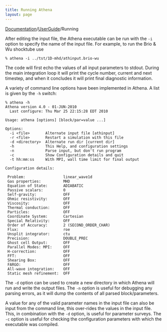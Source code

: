 ```yaml
---
title: Running Athena
layout: page
---
```

[Documentation]({{site.baseurl}}/AthenaDocs)/[UserGuide]({{site.baseurl}}/AthenaDocsUG)/Running

After editing the input file, the Athena executable can be run with the `-i` option to
specify the name of
the input file.  For example, to run the Brio & Wu shocktube use

	% athena -i ../tst/1D-mhd/athinput.brio-wu

The code will first echo the values of all input parameters to stdout.
During the main integration loop
it will print the cycle number, current and next timestep, and
when it concludes it will print final diagnostic information.

A variety of command line options have been implemented in Athena.
A list is given by the `-h` switch:


	% athena -h
	Athena version 4.0 - 01-JUN-2010
	  Last configure: Thu Mar 25 22:15:28 EDT 2010
	
	Usage: athena [options] [block/par=value ...]
	
	Options:
	  -i <file>       Alternate input file [athinput]
	  -r <file>       Restart a simulation with this file
	  -d <directory>  Alternate run dir [current dir]
	  -h              This Help, and configuration settings
	  -n              Parse input, but don't run program
	  -c              Show Configuration details and quit
	  -t hh:mm:ss     With MPI, wall time limit for final output
	
	Configuration details:
	
	 Problem:                 linear_wave1d
	 Gas properties:          MHD
	 Equation of State:       ADIABATIC
	 Passive scalars:         0
	 Self-gravity:            OFF
	 Ohmic resistivity:       OFF
	 Viscosity:               OFF
	 Thermal conduction:      OFF
	 Particles:               OFF
	 Coordinate System:       Cartesian
	 Special Relativity:      OFF
	 Order of Accuracy:       2 (SECOND_ORDER_CHAR)
	 Flux:                    roe
	 Unsplit integrator:      ctu
	 Precision:               DOUBLE_PREC
	 Ghost cell Output:       OFF
	 Parallel Modes: MPI:     OFF
	 H-correction:            OFF
	 FFT:                     OFF
	 Shearing Box:            OFF
	 FARGO:                   OFF
	 All-wave integration:    OFF
	 Static mesh refinement:  OFF


The `-d` option can be used to create a new directory in which
Athena will run and write the output files.  The `-n` option is
useful for debugging any parsing errors, as it will dump the contents
of all parsed block/parameters.

A value for any of the valid parameter names in the input file can
also be input from the command line, this over-rides the values in the
input file.  This, in combination with the `-d` option, is useful
for parameter surveys.  The `-c` option is useful for checking the
configuration parameters with which the executable was compiled.
